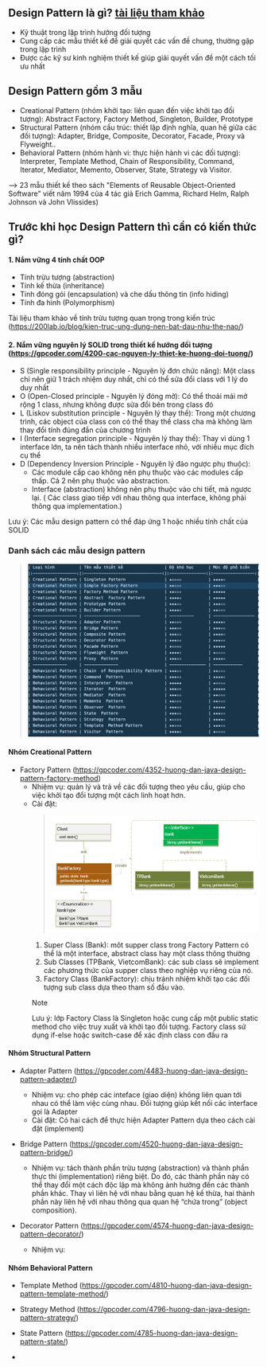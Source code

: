 ## Design Pattern là gì? [tài liệu tham khảo](https://gpcoder.com/category/design-pattern/)

* Kỹ thuật trong lập trình hướng đối tượng
* Cung cấp các mẫu thiết kế để giải quyết các vấn đề chung, thường gặp trong lập trình
* Được các kỹ sư kinh nghiệm thiết kế giúp giải quyết vấn đề một cách tối ưu nhất

## Design Pattern gồm 3 mẫu 

* Creational Pattern (nhóm khởi tạo: liên quan đến việc khởi tạo đối tượng): Abstract Factory, Factory Method, Singleton, Builder, Prototype
* Structural Pattern (nhóm cấu trúc: thiết lập định nghĩa, quan hệ giữa các đối tượng): Adapter, Bridge, Composite, Decorator, Facade, Proxy và Flyweight..
* Behavioral Pattern (nhóm hành vi: thực hiện hành vi các đối tượng): Interpreter, Template Method, Chain of Responsibility, Command, Iterator, Mediator, Memento, Observer, State, Strategy và Visitor.


--> 23 mẫu thiết kế theo sách "Elements of Reusable Object-Oriented Software" viết năm 1994 của 4 tác giả Erich Gamma, Richard Helm, Ralph Johnson và John Vlissides)

## Trước khi học Design Pattern thì cần có kiến thức gì?

#### 1. Nắm vững 4 tính chất OOP

* Tính trừu tượng (abstraction)
* Tính kế thừa (inheritance)
* Tính đóng gói (encapsulation) và che dấu thông tin (info hiding)
* Tính đa hình (Polymorphism)

Tài liệu tham khảo về tính trừu tượng quan trọng trong kiến trúc (https://200lab.io/blog/kien-truc-ung-dung-nen-bat-dau-nhu-the-nao/)

#### 2. Nắm vững nguyên lý SOLID trong thiết kế hướng đối tượng (https://gpcoder.com/4200-cac-nguyen-ly-thiet-ke-huong-doi-tuong/)

* S (Single responsibility principle - Nguyên lý đơn chức năng): Một class chỉ nên giữ 1 trách nhiệm duy nhất, chỉ có thể sửa đổi class với 1 lý do duy nhất
* O (Open-Closed principle - Nguyên lý đóng mở): Có thể thoải mái mở rộng 1 class, nhưng không được sửa đổi bên trong class đó
* L (Liskov substitution principle - Nguyên lý thay thế): Trong một chương trình, các object của class con có thể thay thế class cha mà không làm thay đổi tính đúng đắn của chương trình
* I (Interface segregation principle - Nguyên lý thay thế): Thay vì dùng 1 interface lớn, ta nên tách thành nhiều interface nhỏ, với nhiều mục đích cụ thể
* D (Dependency Inversion Principle - Nguyên lý đảo ngược phụ thuộc): 
  * Các module cấp cao không nên phụ thuộc vào các modules cấp thấp. Cả 2 nên phụ thuộc vào abstraction.
  * Interface (abstraction) không nên phụ thuộc vào chi tiết, mà ngược lại. ( Các class giao tiếp với nhau thông qua interface, không phải thông qua implementation.)

Lưu ý: Các mẫu design pattern có thể đáp ứng 1 hoặc nhiều tính chất của SOLID

### Danh sách các mẫu design pattern
> ![img_1.png](all.png)
#### Nhóm Creational Pattern
* Factory Pattern (https://gpcoder.com/4352-huong-dan-java-design-pattern-factory-method)
  * Nhiệm vụ: quản lý và trả về các đối tượng theo yêu cầu, giúp cho việc khởi tạo đổi tượng một cách linh hoạt hơn.
  * Cài đặt: 
    > ![img.png](img.png)
    1. Super Class (Bank): môt supper class trong Factory Pattern có thể là một interface, abstract class hay một class thông thường
    2. Sub Classes (TPBank, VietcomBank): các sub class sẽ implement các phương thức của supper class theo nghiệp vụ riêng của nó.
    3. Factory Class (BankFactory): chịu tránh nhiệm khởi tạo các đối tượng sub class dựa theo tham số đầu vào.
      > [!NOTE]  
      > Lưu ý: lớp Factory Class là Singleton hoặc cung cấp một public static method cho việc truy xuất và khởi tạo đối tượng. Factory class sử dụng if-else hoặc switch-case để xác định class con đầu ra

#### Nhóm Structural Pattern
* Adapter Pattern (https://gpcoder.com/4483-huong-dan-java-design-pattern-adapter/)
  * Nhiệm vụ: cho phép các inteface (giao diện) không liên quan tới nhau có thể làm việc cùng nhau. Đối tượng giúp kết nối các interface gọi là Adapter
  * Cài đặt: Có hai cách để thực hiện Adapter Pattern dựa theo cách cài đặt (implement)

* Bridge Pattern (https://gpcoder.com/4520-huong-dan-java-design-pattern-bridge/)
  * Nhiệm vụ: tách thành phần trừu tượng (abstraction) và thành phần thực thi (implementation) riêng biệt. Do đó, các thành phần này có thể thay đổi một cách độc lập mà không ảnh hưởng đến các thành phần khác. Thay vì liên hệ với nhau bằng quan hệ kế thừa, hai thành phần này liên hệ với nhau thông qua quan hệ “chứa trong” (object composition).

* Decorator Pattern (https://gpcoder.com/4574-huong-dan-java-design-pattern-decorator/)
  * Nhiệm vụ: 

#### Nhóm Behavioral Pattern
* Template Method (https://gpcoder.com/4810-huong-dan-java-design-pattern-template-method/)

* Strategy Method (https://gpcoder.com/4796-huong-dan-java-design-pattern-strategy/)

* State Pattern (https://gpcoder.com/4785-huong-dan-java-design-pattern-state/)

* 